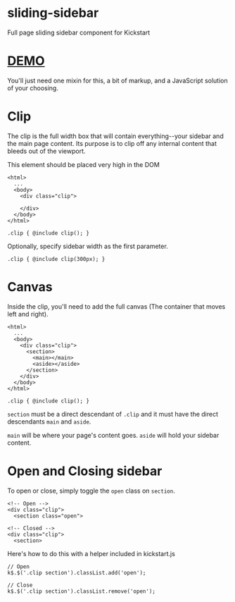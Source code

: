 sliding-sidebar
===============

Full page sliding sidebar component for Kickstart

# [DEMO](http://codepen.io/ajkochanowicz/pen/jLhCI)

You'll just need one mixin for this, a bit of markup, and a JavaScript solution
of your choosing.

# Clip

The clip is the full width box that will contain everything--your sidebar and 
the main page content. Its purpose is to clip off any internal content that 
bleeds out of the viewport.

This element should be placed very high in the DOM

    <html>
      ...
      <body>
        <div class="clip">

        </div>
      </body>
    </html>

    .clip { @include clip(); }

Optionally, specify sidebar width as the first parameter.

    .clip { @include clip(300px); }

# Canvas

Inside the clip, you'll need to add the full canvas (The container that moves
left and right).

    <html>
      ...
      <body>
        <div class="clip">
          <section>
            <main></main>
            <aside></aside>
          </section>
        </div>
      </body>
    </html>

    .clip { @include clip(); }

`section` must be a direct descendant of `.clip` and it must have the direct
descendants `main` and `aside`.

`main` will be where your page's content goes. `aside` will hold your sidebar
content.

# Open and Closing sidebar

To open or close, simply toggle the `open` class on `section`.

    <!-- Open -->
    <div class="clip">
      <section class="open">

    <!-- Closed -->
    <div class="clip">
      <section>

Here's how to do this with a helper included in kickstart.js

    // Open
    k$.$('.clip section').classList.add('open');

    // Close
    k$.$('.clip section').classList.remove('open');
